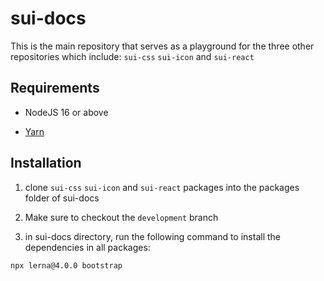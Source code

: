 # sui-docs
This is the main repository that serves as a playground for the three other repositories which include: `sui-css` `sui-icon`  and `sui-react` 

## Requirements

- NodeJS 16 or above

- [Yarn](https://yarnpkg.com/getting-started/install)

## Installation

1. clone `sui-css` `sui-icon` and `sui-react` packages into the packages folder of sui-docs 

2. Make sure to checkout the `development` branch 

3. in sui-docs directory, run the following command to install the dependencies in all packages: 

```
npx lerna@4.0.0 bootstrap
```
